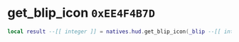 # get_blip_icon `0xEE4F4B7D`

```lua
local result --[[ integer ]] = natives.hud.get_blip_icon(_blip --[[ integer ]])
```